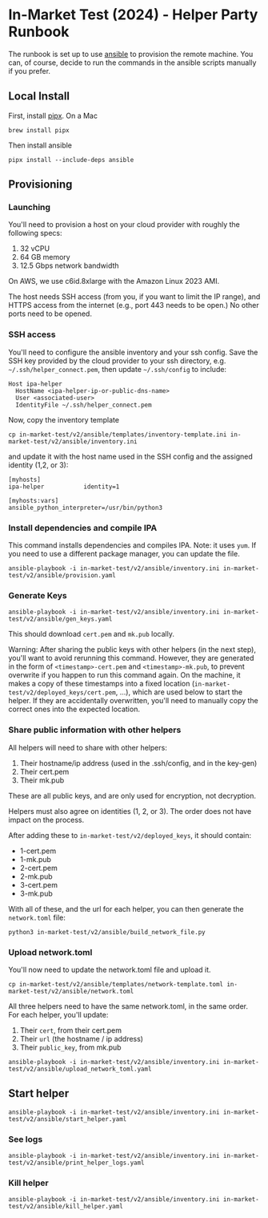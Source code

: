 # In-Market Test (2024) - Helper Party Runbook

The runbook is set up to use [ansible](https://docs.ansible.com/ansible/latest/) to provision the remote machine. You can, of course, decide to run the commands in the ansible scripts manually if you prefer.

## Local Install

First, install [pipx](https://github.com/pypa/pipx?tab=readme-ov-file#install-pipx). On a Mac

```
brew install pipx
```

Then install ansible

```
pipx install --include-deps ansible
```


## Provisioning


### Launching
You'll need to provision a host on your cloud provider with roughly the following specs:
1. 32 vCPU
2. 64 GB memory
3. 12.5 Gbps network bandwidth

On AWS, we use c6id.8xlarge with the Amazon Linux 2023 AMI.

The host needs SSH access (from you, if you want to limit the IP range), and HTTPS access from the internet (e.g., port 443 needs to be open.) No other ports need to be opened.


### SSH access

You'll need to configure the ansible inventory and your ssh config. Save the SSH key provided by the cloud provider to your ssh directory, e.g. `~/.ssh/helper_connect.pem`, then update `~/.ssh/config` to include:

```
Host ipa-helper
  HostName <ipa-helper-ip-or-public-dns-name>
  User <associated-user>
  IdentityFile ~/.ssh/helper_connect.pem
```

Now, copy the inventory template

```
cp in-market-test/v2/ansible/templates/inventory-template.ini in-market-test/v2/ansible/inventory.ini
```
and update it with the host name used in the SSH config and the assigned identity (1,2, or 3):

```
[myhosts]
ipa-helper           identity=1

[myhosts:vars]
ansible_python_interpreter=/usr/bin/python3
```

### Install dependencies and compile IPA

This command installs dependencies and compiles IPA. Note: it uses `yum`. If you need to use a different package manager, you can update the file.
```
ansible-playbook -i in-market-test/v2/ansible/inventory.ini in-market-test/v2/ansible/provision.yaml
```

### Generate Keys

```
ansible-playbook -i in-market-test/v2/ansible/inventory.ini in-market-test/v2/ansible/gen_keys.yaml
```
This should download `cert.pem` and `mk.pub` locally.

Warning: After sharing the public keys with other helpers (in the next step), you'll want to avoid rerunning this command. However, they are generated in the form of `<timestamp>-cert.pem` and `<timestamp>-mk.pub`, to prevent overwrite if you happen to run this command again. On the machine, it makes a copy of these timestamps into a fixed location (`in-market-test/v2/deployed_keys/cert.pem`, ...), which are used below to start the helper. If they are accidentally overwritten, you'll need to manually copy the correct ones into the expected location.


### Share public information with other helpers

All helpers will need to share with other helpers:
1. Their hostname/ip address (used in the .ssh/config, and in the key-gen)
2. Their cert.pem
3. Their mk.pub

These are all public keys, and are only used for encryption, not decryption.

Helpers must also agree on identities (1, 2, or 3). The order does not have impact on the process.

After adding these to `in-market-test/v2/deployed_keys`, it should contain:
- 1-cert.pem
- 1-mk.pub
- 2-cert.pem
- 2-mk.pub
- 3-cert.pem
- 3-mk.pub

With all of these, and the url for each helper, you can then generate the `network.toml` file:

```
python3 in-market-test/v2/ansible/build_network_file.py
```

### Upload network.toml

You'll now need to update the network.toml file and upload it.

```
cp in-market-test/v2/ansible/templates/network-template.toml in-market-test/v2/ansible/network.toml
```

All three helpers need to have the same network.toml, in the same order. For each helper, you'll update:
1. Their `cert`, from their cert.pem
2. Their `url` (the hostname / ip address)
3. Their `public_key`, from mk.pub


```
ansible-playbook -i in-market-test/v2/ansible/inventory.ini in-market-test/v2/ansible/upload_network_toml.yaml
```

## Start helper

```
ansible-playbook -i in-market-test/v2/ansible/inventory.ini in-market-test/v2/ansible/start_helper.yaml
```

### See logs

```
ansible-playbook -i in-market-test/v2/ansible/inventory.ini in-market-test/v2/ansible/print_helper_logs.yaml
```

### Kill helper

```
ansible-playbook -i in-market-test/v2/ansible/inventory.ini in-market-test/v2/ansible/kill_helper.yaml
```
